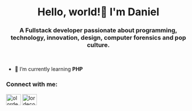 <h1 align="center">Hello, world!👋 I'm Daniel</h1>
<h3 align="center">A Fullstack developer passionate about programming, technology, innovation, design, computer forensics and pop culture.</h3><br/>

- 🌱 I’m currently learning **PHP**

<h3 align="left">Connect with me:</h3>
<p align="left">
<a href="https://linkedin.com/in/olordecoelho" target="blank"><img align="center" src="https://raw.githubusercontent.com/rahuldkjain/github-profile-readme-generator/master/src/images/icons/Social/linked-in-alt.svg" alt="olordecoelho" height="30" width="40" /></a>
<a href="https://instagram.com/olordecoelho" target="blank"><img align="center" src="https://raw.githubusercontent.com/rahuldkjain/github-profile-readme-generator/master/src/images/icons/Social/instagram.svg" alt="lordecoelho" height="30" width="40" /></a>
</p>

